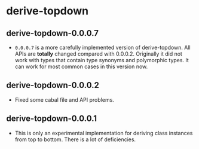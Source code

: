 derive-topdown
======

derive-topdown-0.0.0.7
--------------
- `0.0.0.7` is a more carefully implemented version of derive-topdown.
All APIs are **totally** changed compared with 0.0.0.2. Originally it did not work with types that contain type synonyms and polymorphic types. It can work for most common cases in this version now.

derive-topdown-0.0.0.2
--------------
- Fixed some cabal file and API problems.

derive-topdown-0.0.0.1
--------------
- This is only an experimental implementation for deriving class instances from top to bottom.
There is a lot of deficiencies.
